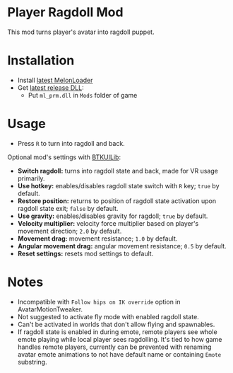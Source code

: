 # Player Ragdoll Mod
This mod turns player's avatar into ragdoll puppet.

# Installation
* Install [latest MelonLoader](https://github.com/LavaGang/MelonLoader)
* Get [latest release DLL](../../../releases/latest):
  * Put `ml_prm.dll` in `Mods` folder of game
  
# Usage
* Press `R` to turn into ragdoll and back.

Optional mod's settings with [BTKUILib](https://github.com/BTK-Development/BTKUILib):
* **Switch ragdoll:** turns into ragdoll state and back, made for VR usage primarily.
* **Use hotkey:** enables/disables ragdoll state switch with `R` key; `true` by default.
* **Restore position:** returns to position of ragdoll state activation upon ragdoll state exit; `false` by default.
* **Use gravity:** enables/disables gravity for ragdoll; `true` by default.
* **Velocity multiplier:** velocity force multiplier based on player's movement direction; `2.0` by default.
* **Movement drag:** movement resistance; `1.0` by default.
* **Angular movement drag:** angular movement resistance; `0.5` by default.
* **Reset settings:** resets mod settings to default.

# Notes
* Incompatible with `Follow hips on IK override` option in AvatarMotionTweaker.
* Not suggested to activate fly mode with enabled ragdoll state.
* Can't be activated in worlds that don't allow flying and spawnables.
* If ragdoll state is enabled in during emote, remote players see whole emote playing while local player sees ragdolling. It's tied to how game handles remote players, currently can be prevented with renaming avatar emote animations to not have default name or containing `Emote` substring.
